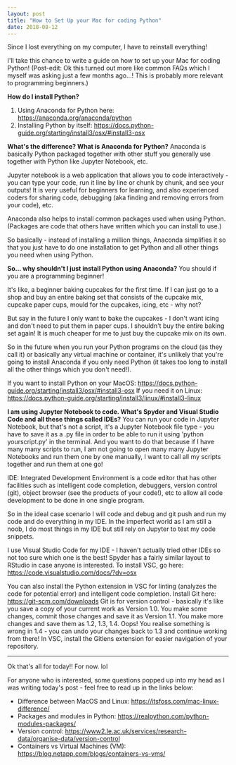 ```yaml
---
layout: post
title: "How to Set Up your Mac for coding Python"
date: 2018-08-12
---
```


Since I lost everything on my computer, I have to reinstall everything!

I'll take this chance to write a guide on how to set up your Mac for coding Python!
(Post-edit: Ok this turned out more like common FAQs which I myself was asking just a few months ago...!
This is probably more relevant to programming beginners.)

__How do I install Python?__
1) Using Anaconda for Python here: https://anaconda.org/anaconda/python
2) Installing Python by itself: https://docs.python-guide.org/starting/install3/osx/#install3-osx

__What's the difference? What is Anaconda for Python?__
Anaconda is basically Python packaged together with other stuff you generally use together with Python like Jupyter Notebook, etc.

Jupyter notebook is a web application that allows you to code interactively - you can type your code, run it line by line or chunk by chunk, 
and see your outputs! It is very useful for beginners for learning, and also experienced coders for sharing code, debugging (aka finding and removing errors 
from your code), etc.

Anaconda also helps to install common packages used when using Python. (Packages are code that others have written which you can install to use.) 

So basically - instead of installing a million things, Anaconda simplifies it so that you just have to do one installation
to get Python and all other things you need when using Python.

__So... why shouldn't I just install Python using Anaconda?__
You should if you are a programming beginner!

It's like, a beginner baking cupcakes for the first time. If I can just go to a shop and buy an entire baking set that consists of
the cupcake mix, cupcake paper cups, mould for the cupcakes, icing, etc - why not? 

But say in the future I only want to bake the cupcakes - I don't want icing and don't need to put them in paper cups.
I shouldn't buy the entire baking set again! It is much cheaper for me to just buy the cupcake mix on its own.

So in the future when you run your Python programs on the cloud (as they call it) or basically any virtual machine or container, 
it's unlikely that you're going to install Anaconda if you only need Python (it takes too long to install all the other things
which you don't need!). 

If you want to install Python on your MacOS: https://docs.python-guide.org/starting/install3/osx/#install3-osx
If you need it on Linux: https://docs.python-guide.org/starting/install3/linux/#install3-linux

__I am using Jupyter Notebook to code. What's Spyder and Visual Studio Code and all these things called IDEs?__
You can run your code in Jupyter Notebook, but that's not a script, it's a Jupyter Notebook file type - you have to save it as a .py file 
in order to be able to run it using 'python yourscript.py' in the terminal. And you want to do that because if I have many many scripts to run,
I am not going to open many many Jupyter Notebooks and run them one by one manually, I want to call all my scripts together and run them at one go!

IDE: Integrated Development Environment is a code editor that has other facilities such as intelligent code completion, 
debuggers, version control (git), object browser (see the products of your code!), etc to allow all code development to be done in one single program.

So in the ideal case scenario I will code and debug and git push and run my code and do everything in my IDE.
In the imperfect world as I am still a noob, I do most things in my IDE but still rely on Jupyter to test my code snippets.

I use Visual Studio Code for my IDE - I haven't actually tried other IDEs so not too sure which one is the best!
Spyder has a fairly similar layout to RStudio in case anyone is interested. To install VSC, go here: https://code.visualstudio.com/docs/?dv=osx

You can also install the Python extension in VSC for linting (analyzes the code for potential error) and intelligent code completion.
Install Git here: https://git-scm.com/downloads
Git is for version control - basically it's like you save a copy of your current work as Version 1.0. You make some changes, commit those changes and save it as
Version 1.1. You make more changes and save them as 1.2, 1.3, 1.4. Oops! You realise something is wrong in 1.4 - you can undo your changes back to 1.3 and continue working from there!
In VSC, install the Gitlens extension for easier navigation of your repository.


---

Ok that's all for today!!
For now. lol

For anyone who is interested, some questions popped up into my head as I was writing today's post - feel free to read up in the links below:
- Difference between MacOS and Linux: https://itsfoss.com/mac-linux-difference/
- Packages and modules in Python: https://realpython.com/python-modules-packages/
- Version control: https://www2.le.ac.uk/services/research-data/organise-data/version-control
- Containers vs Virtual Machines (VM): https://blog.netapp.com/blogs/containers-vs-vms/
